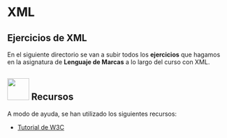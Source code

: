# XML
## Ejercicios de XML ##
En el siguiente directorio se van a subir todos los **ejercicios** que hagamos en la asignatura de **Lenguaje de Marcas** a lo largo del curso con XML. 


<h2> <img src="http://www.librointeractivo.com/wp-content/uploads/icono.png" width="50"> Recursos  </h2>

A modo de ayuda, se han utilizado los siguientes recursos:

 - [Tutorial de W3C](http://www.w3schools.com/xml/default.asp)
